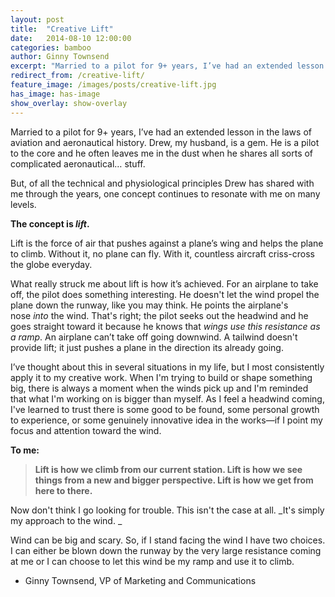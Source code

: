 ```yaml
---
layout: post
title:  "Creative Lift"
date:   2014-08-10 12:00:00
categories: bamboo
author: Ginny Townsend
excerpt: "Married to a pilot for 9+ years, I’ve had an extended lesson in the laws of aviation and aeronautical history. Drew, my husband, is a gem. He is a pilot to the core and he often leaves me in the dust when he shares all sorts of complicated aeronautical… stuff."
redirect_from: /creative-lift/
feature_image: /images/posts/creative-lift.jpg
has_image: has-image
show_overlay: show-overlay
---
```


Married to a pilot for 9+ years, I’ve had an extended lesson in the laws of aviation and aeronautical history. Drew, my husband, is a gem. He is a pilot to the core and he often leaves me in the dust when he shares all sorts of complicated aeronautical… stuff.

But, of all the technical and physiological principles Drew has shared with me through the years, one concept continues to resonate with me on many levels.

**The concept is _lift_.**

Lift is the force of air that pushes against a plane’s wing and helps the plane to climb. Without it, no plane can fly. With it, countless aircraft criss-cross the globe everyday.

What really struck me about lift is how it’s achieved. For an airplane to take off, the pilot does something interesting. He doesn't let the wind propel the plane down the runway, like you may think. He points the airplane's nose _into_ the wind. That's right; the pilot seeks out the headwind and he goes straight toward it because he knows that _wings use this resistance as a ramp_. An airplane can’t take off going downwind. A tailwind doesn't provide lift; it just pushes a plane in the direction its already going.

I’ve thought about this in several situations in my life, but I most consistently apply it to my creative work. When I'm trying to build or shape something big, there is always a moment when the winds pick up and I'm reminded that what I'm working on is bigger than myself. As I feel a headwind coming, I've learned to trust there is some good to be found, some personal growth to experience, or some genuinely innovative idea in the works—if I point my focus and attention toward the wind.

**To me:**

> **Lift is how we climb from our current station. Lift is how we see things from a new and bigger perspective. Lift is how we get from here to there.**

Now don't think I go looking for trouble. This isn't the case at all. _It's simply my approach to the wind. _

Wind can be big and scary. So, if I stand facing the wind I have two choices. I can either be blown down the runway by the very large resistance coming at me or I can choose to let this wind be my ramp and use it to climb.

- Ginny Townsend, VP of Marketing and Communications